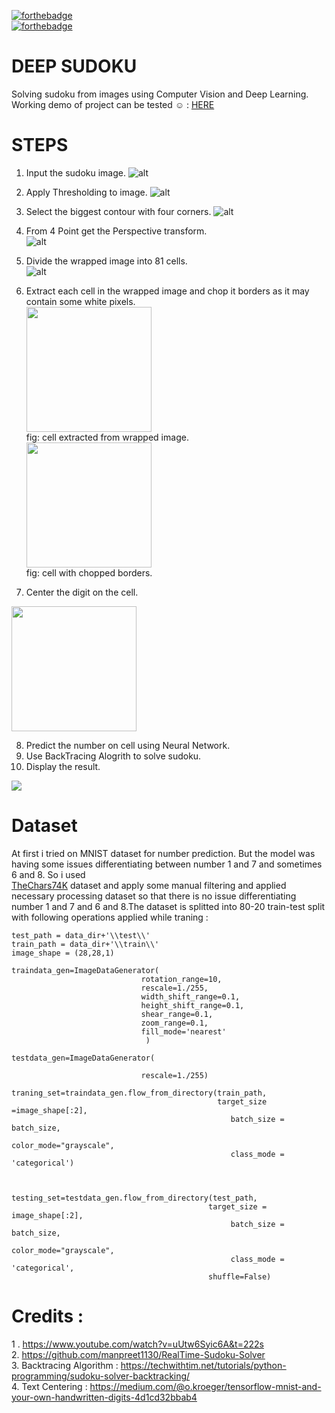 
[![forthebadge](https://forthebadge.com/images/badges/made-with-python.svg)](https://forthebadge.com)   
[![forthebadge](https://forthebadge.com/images/badges/built-with-love.svg)](https://forthebadge.com)

# DEEP SUDOKU
Solving sudoku from images using Computer Vision and Deep Learning. <br/>
Working demo of project can be tested ☺️ : [HERE](https://solveyoursudoku.herokuapp.com/)<br/>

# STEPS 
 1. Input the sudoku image.
![alt](MEDIA/test3.jpg)

 2. Apply Thresholding to image.
![alt](MEDIA/threshold.jpg)

 3. Select the biggest contour with four corners.
![alt](MEDIA/thresholdg.jpg) 


 4. From 4 Point get the Perspective transform.    
![alt](MEDIA/wrapped.jpg)

 5. Divide the wrapped image into 81 cells.  
![alt](MEDIA/wrappedg.jpg)
 
 6. Extract each cell in the wrapped image and chop it borders as it may contain some white pixels.<br>
  <img src = "MEDIA/noncentered.jpg" width=200><br>
  fig: cell extracted from wrapped image.<br>
  <img src = "MEDIA/chopped.jpg" width=200><br>
  fig: cell with chopped borders.

7. Center the digit on the cell.<br> 
 <img src = "MEDIA/CENTRERD.jpg" width=200>


8. Predict the number on cell using Neural Network.
9. Use BackTracing Alogrith to solve sudoku.<br>
10. Display the result.<br>
<img src = "MEDIA/result.jpg" >
   



# Dataset 
At first i tried on MNIST dataset for number prediction. But the model was having some issues differentiating between number 1 and 7 and sometimes 6 and 8. So i used  	
[TheChars74K](http://www.ee.surrey.ac.uk/CVSSP/demos/chars74k/) dataset and apply some manual filtering and applied necessary processing dataset so that there is no issue
differentiating number 1 and 7 and 6 and 8.The dataset is splitted into 80-20 train-test split with following operations applied while traning : 
```
test_path = data_dir+'\\test\\'
train_path = data_dir+'\\train\\'
image_shape = (28,28,1)
```
```
traindata_gen=ImageDataGenerator(
                             rotation_range=10,
                             rescale=1./255,
                             width_shift_range=0.1,
                             height_shift_range=0.1,
                             shear_range=0.1,
                             zoom_range=0.1,
                             fill_mode='nearest'
                              )

testdata_gen=ImageDataGenerator(
                             
                             rescale=1./255)
```

```
traning_set=traindata_gen.flow_from_directory(train_path,
                                              target_size =image_shape[:2],
                                                 batch_size = batch_size,
                                                 color_mode="grayscale",
                                                 class_mode = 'categorical')



testing_set=testdata_gen.flow_from_directory(test_path,
                                            target_size = image_shape[:2],
                                                 batch_size = batch_size,
                                                 color_mode="grayscale",
                                                 class_mode = 'categorical',
                                            shuffle=False)                                                 
```




# Credits : 
1 . https://www.youtube.com/watch?v=uUtw6Syic6A&t=222s <br>
2. https://github.com/manpreet1130/RealTime-Sudoku-Solver <br>
3. Backtracing Algorithm : https://techwithtim.net/tutorials/python-programming/sudoku-solver-backtracking/ <br>
4. Text Centering : https://medium.com/@o.kroeger/tensorflow-mnist-and-your-own-handwritten-digits-4d1cd32bbab4



 







 

